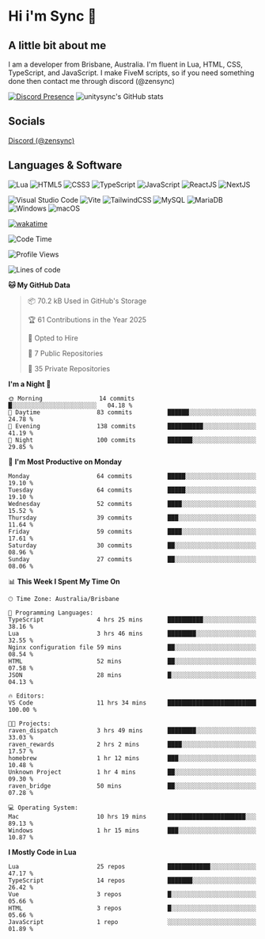 # Hi i'm Sync 👋

## A little bit about me
I am a developer from Brisbane, Australia. I'm fluent in Lua, HTML, CSS, TypeScript, and JavaScript. I make FiveM scripts, so if you need something done then contact me through discord (@zensync)

[![Discord Presence](https://lanyard.cnrad.dev/api/265742868587479050)](https://discord.com/users/265742868587479050)
![unitysync's GitHub stats](https://github-readme-stats.vercel.app/api?username=unitysync&show_icons=true&theme=ambient_gradient)

## Socials
<p><a href="https://discord.com/users/265742868587479050">Discord (@zensync)</a></p>

## Languages & Software
![Lua](https://img.shields.io/badge/lua-%232C2D72.svg?style=for-the-badge&logo=lua&logoColor=white) ![HTML5](https://img.shields.io/badge/html5-%23E34F26.svg?style=for-the-badge&logo=html5&logoColor=white) ![CSS3](https://img.shields.io/badge/css3-%231572B6.svg?style=for-the-badge&logo=css3&logoColor=white) ![TypeScript](https://img.shields.io/badge/TypeScript-3178C6?logo=typescript&logoColor=fff&style=for-the-badge) ![JavaScript](https://img.shields.io/badge/javascript-%23323330.svg?style=for-the-badge&logo=javascript&logoColor=%23F7DF1E) ![ReactJS](https://shields.io/badge/react-black?logo=react&style=for-the-badge) ![NextJS](https://img.shields.io/badge/next.js-000000?style=for-the-badge&logo=nextdotjs&logoColor=white)

![Visual Studio Code](https://custom-icon-badges.demolab.com/badge/Visual%20Studio%20Code-0078d7.svg?logo=vsc&logoColor=white&style=for-the-badge) ![Vite](https://img.shields.io/badge/Vite-646CFF?style=for-the-badge&logo=Vite&logoColor=white) ![TailwindCSS](https://img.shields.io/badge/tailwindcss-%2338B2AC.svg?style=for-the-badge&logo=tailwind-css&logoColor=white) ![MySQL](https://img.shields.io/badge/MySQL-4479A1?style=for-the-badge&logo=mysql&logoColor=white) ![MariaDB](https://img.shields.io/badge/MariaDB-003545?style=for-the-badge&logo=mariadb&logoColor=white) ![Windows](https://custom-icon-badges.demolab.com/badge/Windows-0078D6?logo=windows11&logoColor=white&style=for-the-badge) ![macOS](https://img.shields.io/badge/macOS-000000?logo=apple&logoColor=F0F0F0&style=for-the-badge)

[![wakatime](https://wakatime.com/badge/user/018c590e-972a-4f9d-bbc0-f77a1b8e8227.svg?style=for-the-badge)](https://wakatime.com/@unitysync)

<!--START_SECTION:waka-->
![Code Time](http://img.shields.io/badge/Code%20Time-338%20hrs%2034%20mins-blue)

![Profile Views](http://img.shields.io/badge/Profile%20Views-85-blue)

![Lines of code](https://img.shields.io/badge/From%20Hello%20World%20I%27ve%20Written-364.2%20thousand%20lines%20of%20code-blue)

**🐱 My GitHub Data** 

> 📦 70.2 kB Used in GitHub's Storage 
 > 
> 🏆 61 Contributions in the Year 2025
 > 
> 💼 Opted to Hire
 > 
> 📜 7 Public Repositories 
 > 
> 🔑 35 Private Repositories 
 > 
**I'm a Night 🦉** 

```text
🌞 Morning                14 commits          █░░░░░░░░░░░░░░░░░░░░░░░░   04.18 % 
🌆 Daytime                83 commits          ██████░░░░░░░░░░░░░░░░░░░   24.78 % 
🌃 Evening                138 commits         ██████████░░░░░░░░░░░░░░░   41.19 % 
🌙 Night                  100 commits         ███████░░░░░░░░░░░░░░░░░░   29.85 % 
```
📅 **I'm Most Productive on Monday** 

```text
Monday                   64 commits          █████░░░░░░░░░░░░░░░░░░░░   19.10 % 
Tuesday                  64 commits          █████░░░░░░░░░░░░░░░░░░░░   19.10 % 
Wednesday                52 commits          ████░░░░░░░░░░░░░░░░░░░░░   15.52 % 
Thursday                 39 commits          ███░░░░░░░░░░░░░░░░░░░░░░   11.64 % 
Friday                   59 commits          ████░░░░░░░░░░░░░░░░░░░░░   17.61 % 
Saturday                 30 commits          ██░░░░░░░░░░░░░░░░░░░░░░░   08.96 % 
Sunday                   27 commits          ██░░░░░░░░░░░░░░░░░░░░░░░   08.06 % 
```


📊 **This Week I Spent My Time On** 

```text
🕑︎ Time Zone: Australia/Brisbane

💬 Programming Languages: 
TypeScript               4 hrs 25 mins       ██████████░░░░░░░░░░░░░░░   38.16 % 
Lua                      3 hrs 46 mins       ████████░░░░░░░░░░░░░░░░░   32.55 % 
Nginx configuration file 59 mins             ██░░░░░░░░░░░░░░░░░░░░░░░   08.54 % 
HTML                     52 mins             ██░░░░░░░░░░░░░░░░░░░░░░░   07.58 % 
JSON                     28 mins             █░░░░░░░░░░░░░░░░░░░░░░░░   04.13 % 

🔥 Editors: 
VS Code                  11 hrs 34 mins      █████████████████████████   100.00 % 

🐱‍💻 Projects: 
raven_dispatch           3 hrs 49 mins       ████████░░░░░░░░░░░░░░░░░   33.03 % 
raven_rewards            2 hrs 2 mins        ████░░░░░░░░░░░░░░░░░░░░░   17.57 % 
homebrew                 1 hr 12 mins        ███░░░░░░░░░░░░░░░░░░░░░░   10.48 % 
Unknown Project          1 hr 4 mins         ██░░░░░░░░░░░░░░░░░░░░░░░   09.30 % 
raven_bridge             50 mins             ██░░░░░░░░░░░░░░░░░░░░░░░   07.28 % 

💻 Operating System: 
Mac                      10 hrs 19 mins      ██████████████████████░░░   89.13 % 
Windows                  1 hr 15 mins        ███░░░░░░░░░░░░░░░░░░░░░░   10.87 % 
```

**I Mostly Code in Lua** 

```text
Lua                      25 repos            ████████████░░░░░░░░░░░░░   47.17 % 
TypeScript               14 repos            ███████░░░░░░░░░░░░░░░░░░   26.42 % 
Vue                      3 repos             █░░░░░░░░░░░░░░░░░░░░░░░░   05.66 % 
HTML                     3 repos             █░░░░░░░░░░░░░░░░░░░░░░░░   05.66 % 
JavaScript               1 repo              ░░░░░░░░░░░░░░░░░░░░░░░░░   01.89 % 
```




<!--END_SECTION:waka-->
